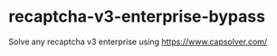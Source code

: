 # recaptcha-v3-enterprise-bypass
Solve any recaptcha v3 enterprise using https://www.capsolver.com/



            